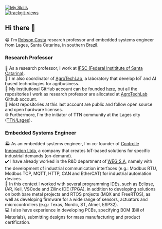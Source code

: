 [![My Skills](https://skillicons.dev/icons?i=c,cpp,python,dart,java,arduino,bsd,debian,ubuntu,vscode,flutter,androidstudio,git&theme=dark)](https://skillicons.dev)<br>
<a href="https://trackgit.com"><img src="https://us-central1-trackgit-analytics.cloudfunctions.net/token/ping/ltm9wdvqlwqwjlh1qial" alt="trackgit-views" /></a><br>
## Hi there 👋

😁 I´m [Robson Costa](https://www.linkedin.com/in/robson-costa-68057055/) research professor and embedded systems engineer from Lages, Santa Catarina, in southern Brazil.<br>

### Research Professor
🏢 As a research professor, I work at [IFSC (Federal Instititute of Santa Catarina)](https://www.ifsc.edu.br).<br>
🏫 I´m also coordinator of [AgroTechLab](https://agrotechlab.lages.ifsc.edu.br), a laboratory that develop IoT and AI based technologies for agribusiness.<br>
🌱 My institutional GitHub account can be founded [here](https://github.com/robsoncosta-ifsc), but all the repositories I work as research professor are allocated at [AgroTechLab](https://github.com/AgroTechLab-IFSC) Github account.<br>
👯 Most repositories at this last account are public and follow open source and open hardware licenses.<br>
🌐 Furthermore, I´m the initiator of TTN community at the Lages city ([TTN/Lages](https://www.thethingsnetwork.org/community/lages/)).<br>

### Embedded Systems Engineer
🏭 As an embedded systems engineer, I´m co-founder of [Controlle Innovation Ltda](https://github.com/controlle-innovation), a company that creates IoT-based solutions for specific industrial demands (on-demand).<br>
✔️ I have already worked in the R&D department of [WEG S.A](https://weg.net), namely with the development of industrial communication interfaces (e.g.: Modbus RTU, Modbus TCP, MQTT, HTTP, CAN and EtherCAT) for industrial automation devices.<br>
🐙 In this context I worked with several programming IDEs, such as Eclipse, IAR, Keil, VSCode and Zilinx IDE (FPGA), in addition to developing solutions on both bare metal projects and RTOS projects (MQX and FreeRTOS), as well as developing firmware for a wide range of sensors, actuators and microcontrollers (e.g.: Texas, Nordic, ST, Atmel, ESP32).<br>
💻 I also have experience in developing PCBs, specifying BOM (Bill of Materials), submitting designs for mass manufacturing and product certification.<br>
